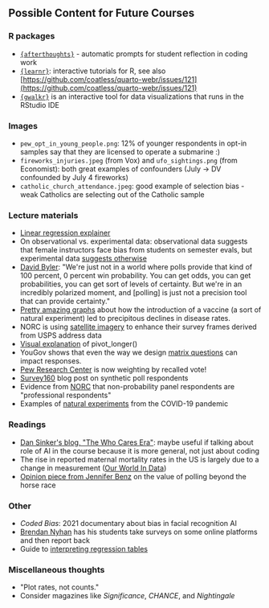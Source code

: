 ## Possible Content for Future Courses

### R packages
* [`{afterthoughts}`](https://ccani007.github.io/afterthoughts/index.html) - automatic prompts for student reflection in coding work
* [`{learnr}`](https://rstudio.github.io/learnr/): interactive tutorials for R, see also [https://github.com/coatless/quarto-webr/issues/121](https://github.com/coatless/quarto-webr/issues/121)
* [`{gwalkr}`](https://github.com/Kanaries/GWalkR) is an interactive tool for data visualizations that runs in the RStudio IDE

### Images
* `pew_opt_in_young_people.png`: 12% of younger respondents in opt-in samples say that they are licensed to operate a submarine :)
* `fireworks_injuries.jpeg` (from Vox) and `ufo_sightings.png` (from Economist): both great examples of confounders (July -> DV confounded by July 4 fireworks)
* `catholic_church_attendance.jpeg`: good example of selection bias - weak Catholics are selecting out of the Catholic sample

### Lecture materials
* [Linear regression explainer](https://mlu-explain.github.io/linear-regression/)
* On observational vs. experimental data: observational data suggests that female instructors face bias from students on semester evals, but experimental data [suggests otherwise](https://x.com/JohnHolbein1/status/1861964761086459957)
* [David Byler](https://www.vox.com/2024-elections/370649/trust-polls-2016-2020-election-2024-pollster-polling-miss): "We're just not in a world where polls provide that kind of 100 percent, 0 percent win probability. You can get odds, you can get probabilities, you can get sort of levels of certainty. But we're in an incredibly polarized moment, and [polling] is just not a precision tool that can provide certainty."
* [Pretty amazing graphs](https://graphics.wsj.com/infectious-diseases-and-vaccines/) about how the introduction of a vaccine (a sort of natural experiment) led to precipitous declines in disease rates.
* NORC is using [satellite imagery](https://www.norc.org/research/library/accurate-affordable-survey-sampling-method-satellite-imagery.html) to enhance their survey frames derived from USPS address data
* [Visual explanation](https://haswal.github.io/pivot/) of pivot_longer()
* YouGov shows that even the way we design [matrix questions](https://business.yougov.com/content/52629-the-effect-of-question-format-on-partisan-support-for-bans) can impact responses.
* [Pew Research Center](https://www.pewresearch.org/decoded/2025/07/23/why-and-how-were-weighting-surveys-for-past-presidential-vote/) is now weighting by recalled vote!
* [Survey160](https://www.survey160.com/methodological-research-blog/the-limits-of-simulation-in-public-opinion-research) blog post on synthetic poll respondents
* Evidence from [NORC](https://www.norc.org/content/dam/norc-org/pdf2024/CPSS-Research-Brief-8-Professional-Respondents-In-Nonprobability-Panels.pdf) that non-probability panel respondents are "professional respondents"
* Examples of [natural experiments](https://www.nytimes.com/interactive/2025/03/11/upshot/covid-lessons.html) from the COVID-19 pandemic

### Readings
* [Dan Sinker's blog, "The Who Cares Era"](https://dansinker.com/posts/2025-05-23-who-cares/): maybe useful if talking about role of AI in the course because it is more general, not just about coding
* The rise in reported maternal mortality rates in the US is largely due to a change in measurement ([Our World In Data](https://ourworldindata.org/rise-us-maternal-mortality-rates-measurement))
* [Opinion piece from Jennifer Benz](https://www.scientificamerican.com/article/americans-are-moody-and-pollsters-should-pay-attention/) on the value of polling beyond the horse race

### Other
* *Coded Bias*: 2021 documentary about bias in facial recognition AI
* [Brendan Nyhan](https://bpb-us-e1.wpmucdn.com/sites.dartmouth.edu/dist/5/2293/files/2025/04/experiments-syllabus-2025.pdf) has his students take surveys on some online platforms and then report back
* Guide to [interpreting regression tables](https://nathanfavero.substack.com/regression-in-500-words)

### Miscellaneous thoughts
* "Plot rates, not counts."
* Consider magazines like *Significance*, *CHANCE*, and *Nightingale*
